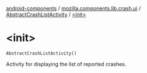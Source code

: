 [android-components](../../index.md) / [mozilla.components.lib.crash.ui](../index.md) / [AbstractCrashListActivity](index.md) / [&lt;init&gt;](./-init-.md)

# &lt;init&gt;

`AbstractCrashListActivity()`

Activity for displaying the list of reported crashes.

